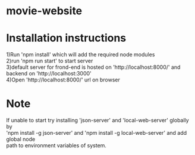 # movie-website

# Installation instructions

1)Run 'npm install' which will add the required node modules<br />
2)run 'npm run start' to start server<br />
3)default server for frond-end is hosted on 'http://localhost:8000/' and backend on 'http://localhost:3000'<br />
4)Open 'http://localhost:8000/' url on browser<br />

# Note

If unable to start try installing 'json-server' and 'local-web-server' globally by<br />
'npm install -g  json-server' and 'npm install -g  local-web-server' and add global node <br />
path to environment variables of system.
